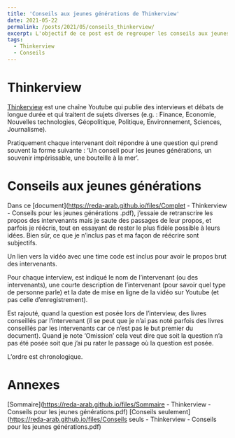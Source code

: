 ```yaml
---
title: 'Conseils aux jeunes générations de Thinkerview'
date: 2021-05-22
permalink: /posts/2021/05/conseils_thinkerview/
excerpt: L'objectif de ce post est de regrouper les conseils aux jeunes générations donnés par les intervenants de Thinkerview. <br/><img src='/images/thinkerview.png' style="width:256px;height:200px;">
tags:
  - Thinkerview
  - Conseils
---
```


Thinkerview
===== 
[Thinkerview](https://www.youtube.com/channel/UCQgWpmt02UtJkyO32HGUASQ) est une chaîne Youtube qui publie des interviews et débats de longue durée et qui traitent de sujets diverses (e.g. : Finance, Economie, Nouvelles technologies, Géopolitique, Politique, Environnement, Sciences, Journalisme).

Pratiquement chaque intervenant doit répondre à une question qui prend souvent la forme suivante : ‘Un conseil pour les jeunes générations, un souvenir impérissable, une bouteille à la mer’.

Conseils aux jeunes générations
======

Dans ce [document](https://reda-arab.github.io/files/Complet - Thinkerview - Conseils pour les jeunes générations .pdf), j’essaie de retranscrire les propos des intervenants mais je saute des passages de leur propos, et parfois je réécris, tout en essayant de rester le plus fidèle possible à leurs idées. Bien sûr, ce que je n’inclus pas et ma façon de réécrire sont subjectifs.

Un lien vers la vidéo avec une time code est inclus pour avoir le propos brut des
intervenants.

Pour chaque interview, est indiqué le nom de l’intervenant (ou des intervenants), une courte
description de l’intervenant (pour savoir quel type de personne parle) et la date de mise en
ligne de la vidéo sur Youtube (et pas celle d’enregistrement).

Est rajouté, quand la question est posée lors de l’interview, des livres conseillés par
l’intervenant (il se peut que je n’ai pas noté parfois des livres conseillés par les intervenants
car ce n’est pas le but premier du document). Quand je note ‘Omission’ cela veut dire que
soit la question n’a pas été posée soit que j’ai pu rater le passage où la question est posée.

L’ordre est chronologique.

Annexes 
====
[Sommaire](https://reda-arab.github.io/files/Sommaire - Thinkerview - Conseils pour les jeunes générations.pdf)
[Conseils seulement](https://reda-arab.github.io/files/Conseils seuls - Thinkerview - Conseils pour les jeunes générations.pdf)

